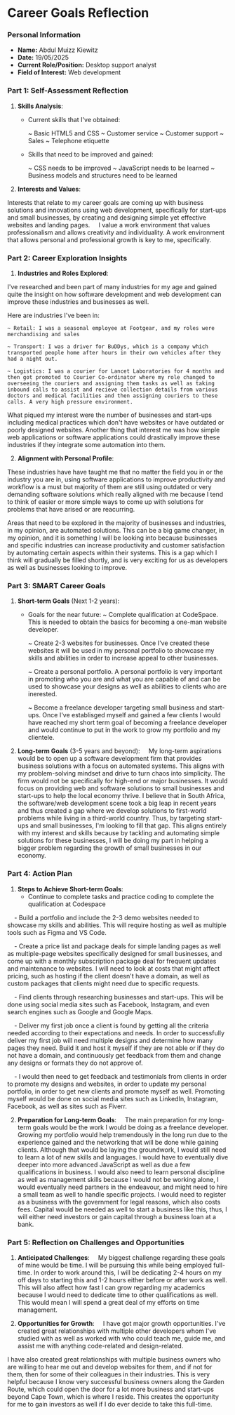 
# Career Goals Reflection 

### Personal Information

- **Name:** Abdul Muizz Kiewitz
- **Date:** 19/05/2025
- **Current Role/Position:** Desktop support analyst
- **Field of Interest:** Web development

### Part 1: Self-Assessment Reflection

1. **Skills Analysis**:
    
    - Current skills that I've obtained:

        ~ Basic HTML5 and CSS
        ~ Customer service
        ~ Customer support
        ~ Sales 
        ~ Telephone etiquette

    - Skills that need to be improved and gained:

        ~ CSS needs to be improved
        ~ JavaScript needs to be learned
        ~ Business models and structures need to be learned

2. **Interests and Values**:

Interests that relate to my career goals are coming up with business solutions and innovations using web development, specifically for start-ups and small businesses, by creating and designing simple yet effective websites and landing pages.
    
I value a work environment that values professionalism and allows creativity and individuality. A work environment that allows personal and professional growth is key to me, specifically.

### Part 2: Career Exploration Insights

1. **Industries and Roles Explored**:

I've researched and been part of many industries for my age and gained quite the insight on how software development and web development can improve these industries and businesses as well.

Here are industries I've been in:

    ~ Retail: I was a seasonal employee at Footgear, and my roles were merchandising and sales
    
    ~ Transport: I was a driver for BuDDys, which is a company which transported people home after hours in their own vehicles after they had a night out.
    
    ~ Logistics: I was a courier for Lancet Laboratories for 4 months and then got promoted to Courier Co-ordinator where my role changed to overseeing the couriers and assigning them tasks as well as taking inbound calls to assist and recieve collection details from various doctors and medical facilities and then assigning couriers to these calls. A very high pressure environment.

What piqued my interest were the number of businesses and start-ups including medical practices which don't have websites or have outdated or poorly designed websites. Another thing that interest me was how simple web applications or software applications could drastically improve these industries if they integrate some automation into them.

2. **Alignment with Personal Profile**:

These industries have have taught me that no matter the field you in or the industry you are in, using software applications to improve productivity and workflow is a must but majority of them are still using outdated or very demanding software solutions which really aligned with me because I tend to think of easier or more simple ways to come up with solutions for problems that have arised or are reacurring.

Areas that need to be explored in the majority of businesses and industries, in my opinion, are automated solutions. This can be a big game changer, in my opinion, and it is something I will be looking into because businesses and specific industries can increase productivity and customer satisfaction by automating certain aspects within their systems. This is a gap which I think will gradually be filled shortly, and is very exciting for us as developers as well as businesses looking to improve.

### Part 3: SMART Career Goals

1. **Short-term Goals** (Next 1-2 years):
    
    - Goals for the near future:
        ~ Complete qualification at CodeSpace. This is needed to obtain the basics for becoming a one-man website developer.

        ~ Create 2-3 websites for businesses. Once I've created these websites it will be used in my personal portfolio to showcase my skills and abilities in order to increase appeal to other businesses.

        ~ Create a personal portfolio. A personal portfolio is very important in promoting who you are and what you are capable of and can be used to showcase your designs as well as abilities to clients who are inerested.

        ~ Become a freelance developer targeting small business and start-ups. Once I've establisged myself and gained a few clients I would have reached my short term goal of becoming a freelance developer and would continue to put in the work to grow my portfolio and my clientele.
    
2. **Long-term Goals** (3-5 years and beyond):
    
 My long-term aspirations would be to open up a software development firm that provides business solutions with a focus on automated systems. This aligns with my problem-solving mindset and drive to turn chaos into simplicity. The firm would not be specifically for high-end or major businesses. It would focus on providing web and software solutions to small businesses and start-ups to help the local economy thrive. I believe that in South Africa, the software/web development scene took a big leap in recent years and thus created a gap where we develop solutions to first-world problems while living in a third-world country. Thus, by targeting start-ups and small businesses, I'm looking to fill that gap. This aligns entirely with my interest and skills because by tackling and automating simple solutions for these businesses, I will be doing my part in helping a bigger problem regarding the growth of small businesses in our economy.


### Part 4: Action Plan

1. **Steps to Achieve Short-term Goals**:
    
    - Continue to complete tasks and practice coding to complete the qualification at Codespace

    - Build a portfolio and include the 2-3 demo websites needed to showcase my skills and abilities. This will require hosting as well as multiple tools such as Figma and VS Code.

    - Create a price list and package deals for simple landing pages as well as multiple-page websites specifically designed for small businesses, and come up with a monthly subscription package deal for frequent updates and maintenance to websites. I will need to look at costs that might affect pricing, such as hosting if the client doesn't have a domain, as well as custom packages that clients might need due to specific requests.

    - Find clients through researching businesses and start-ups. This will be done using social media sites such as Facebook, Instagram, and even search engines such as Google and Google Maps.

    - Deliver my first job once a client is found by getting all the criteria needed according to their expectations and needs. In order to successfully deliver my first job will need multiple designs and determine how many pages they need. Build it and host it myself if they are not able or if they do not have a domain, and continuously get feedback from them and change any designs or formats they do not approve of.

    - I would then need to get feedback and testimonials from clients in order to promote my designs and websites, in order to update my personal portfolio, in order to get new clients and promote myself as well. Promoting myself would be done on social media sites such as LinkedIn, Instagram, Facebook, as well as sites such as Fiverr.

2. **Preparation for Long-term Goals**:
    
 The main preparation for my long-term goals would be the work I would be doing as a freelance developer. Growing my portfolio would help tremendously in the long run due to the experience gained and the networking that will be done while gaining clients. Although that would be laying the groundwork, I would still need to learn a lot of new skills and languages. I would have to eventually dive deeper into more advanced JavaScript as well as due a few qualifications in business. I would also need to learn personal discipline as well as management skills because I would not be working alone, I would eventually need partners in the endeavour, and might need to hire a small team as well to handle specific projects. I would need to register as a business with the government for legal reasons, which also costs fees. Capital would be needed as well to start a business like this, thus, I will either need investors or gain capital through a business loan at a bank.

### Part 5: Reflection on Challenges and Opportunities

1. **Anticipated Challenges**:
    
 My biggest challenge regarding these goals of mine would be time. I will be pursuing this while being employed full-time. In order to work around this, I will be dedicating 2-4 hours on my off days to starting this and 1-2 hours either before or after work as well. This will also affect how fast I can grow regarding my academics because I would need to dedicate time to other qualifications as well. This would mean I will spend a great deal of my efforts on time management.

2. **Opportunities for Growth**:
    
 I have got major growth opportunities. I've created great relationships with multiple other developers whom I've studied with as well as worked with who could teach me, guide me, and assist me with anything code-related and design-related.

 I have also created great relationships with multiple business owners who are willing to hear me out and develop websites for them, and if not for them, then for some of their colleagues in their industries. This is very helpful because I know very successful business owners along the Garden Route, which could open the door for a lot more business and start-ups beyond Cape Town, which is where I reside. This creates the opportunity for me to gain investors as well if I do ever decide to take this full-time.
